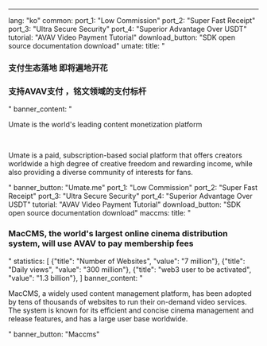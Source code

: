 ---
lang: "ko"
common:
  port_1: "<span class='text-cred'>Low </span><span class='text-white'>Commission</span>"
  port_2: "<span class='text-cred'>Super Fast </span><span class='text-white'>Receipt</span>"
  port_3: "<span class='text-cred'>Ultra Secure </span><span class='text-white'>Security</span>"
  port_4: "<span class='text-cred'>Superior Advantage </span><span class='text-white'>Over USDT</span>"
  tutorial: "AVAV Video Payment Tutorial"
  download_button: "SDK open source documentation download"
umate:
  title: "<h3 class='text-cred text-center'>支付生态落地 即将遍地开花</h3><h3 class='text-white text-center'>支持AVAV支付 ，铭文领域的支付标杆</h3>"
  banner_content: "<p class='text-white'>Umate is the world's leading content monetization platform</p><br/>
  <p class='text-text text-[14px] max-w-[674px]'>Umate is a paid, subscription-based social platform that offers creators worldwide a high degree of creative freedom and rewarding income, while also providing a diverse community of interests for fans.</p>"
  banner_button: "Umate.me"
  port_1: "<span class='text-cred'>Low </span><span class='text-white'>Commission</span>"
  port_2: "<span class='text-cred'>Super Fast </span><span class='text-white'>Receipt</span>"
  port_3: "<span class='text-cred'>Ultra Secure </span><span class='text-white'>Security</span>"
  port_4: "<span class='text-cred'>Superior Advantage </span><span class='text-white'>Over USDT</span>"
  tutorial: "AVAV Video Payment Tutorial"
  download_button: "SDK open source documentation download"
maccms:
  title: "<h3 class='text-cred text-center'>MacCMS, the world's largest online cinema distribution system, will use AVAV to pay membership fees</h3>"
  statistics: [
    {"title": "Number of Websites", "value": "7 million"},
    {"title": "Daily views", "value": "300 million"},
    {"title": "web3 user to be activated", "value": "1.3 billion"},
  ]
  banner_content: "<p class='text-text text-[14px] leading-tight'>MacCMS, a widely used content management platform, has been adopted by tens of thousands of websites to run their on-demand video services.<br/>The system is known for its efficient and concise cinema management and release features, and has a large user base worldwide.</p>"
  banner_button: "Maccms"